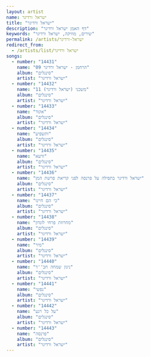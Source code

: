 ```yaml
---
layout: artist
name: ישראל ורדיגר
title: "ישראל ורדיגר"
description: "דף האמן ישראל ורדיגר"
keywords: "שירים, מוזיקה, ישראל ורדיגר"
permalink: /artists/ישראל-ורדיגר
redirect_from:
  - /artists/list/ישראל ורדיגר
songs:
  - number: "14431"
    name: "09 הרחמן - ישראל ורדיגר"
    album: "סינגלים"
    artist: "ישראל ורדיגר"
  - number: "14432"
    name: "11 משכני (ישראל ורדיגר)"
    album: "סינגלים"
    artist: "ישראל ורדיגר"
  - number: "14433"
    name: "אקוד"
    album: "סינגלים"
    artist: "ישראל ורדיגר"
  - number: "14434"
    name: "ותשפיע"
    album: "סינגלים"
    artist: "ישראל ורדיגר"
  - number: "14435"
    name: "זרעא"
    album: "סינגלים"
    artist: "ישראל ורדיגר"
  - number: "14436"
    name: "ישראל ורדיגר בתפילה על פרנסה לפני קריאת פרשת המן"
    album: "סינגלים"
    artist: "ישראל ורדיגר"
  - number: "14437"
    name: "כי הם חיינו"
    album: "סינגלים"
    artist: "ישראל ורדיגר"
  - number: "14438"
    name: "מחרוזת פרחי לונדון"
    album: "סינגלים"
    artist: "ישראל ורדיגר"
  - number: "14439"
    name: "מיר"
    album: "סינגלים"
    artist: "ישראל ורדיגר"
  - number: "14440"
    name: "ניגון שמחה חב''ד"
    album: "סינגלים"
    artist: "ישראל ורדיגר"
  - number: "14441"
    name: "נפשי"
    album: "סינגלים"
    artist: "ישראל ורדיגר"
  - number: "14442"
    name: "על כל רגע"
    album: "סינגלים"
    artist: "ישראל ורדיגר"
  - number: "14443"
    name: "פרנסה"
    album: "סינגלים"
    artist: "ישראל ורדיגר"
---
```

